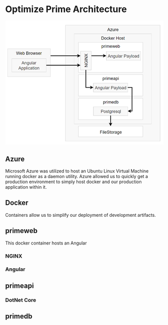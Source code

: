 # Optimize Prime Architecture

![Architecture Diagream](images/architecture.png)

## Azure

Microsoft Azure was utilized to host an Ubuntu Linux Virtual Machine running docker as a daemon utility. Azure allowed us to quickly get a production environment to simply host docker and our production application within it.

## Docker

Containers allow us to simplify our deployment of development artifacts.

## primeweb

This docker container hosts an Angular

### NGINX

### Angular

## primeapi

### DotNet Core

## primedb